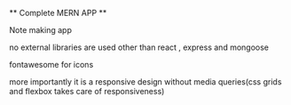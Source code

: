 ** Complete MERN APP **

Note making app

no external libraries are used other than react , express and mongoose

fontawesome for icons

more importantly it is a responsive design without media queries(css grids and flexbox takes care of responsiveness)
